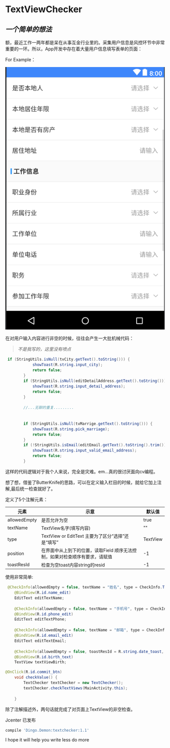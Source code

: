 # TextViewChecker

## _一个简单的想法_

额，最近工作一两年都是呆在从事互金行业里的。采集用户信息是风控环节中非常重要的一环。所以，App开发中存在着大量用户信息填写表单的页面：

For Example：

![](https://github.com/DingoDemon/AndroidNotes/blob/master/LinkPics/view.png?raw=true)



在对用户输入内容进行非空的时候，往往会产生一大批机械代码：


> *不是我写的，这里没有喷点*

```java
 if (StringUtils.isNull(tvCity.getText().toString())) {
            showToast(R.string.input_city);
            return false;
        }
        if (StringUtils.isNull(editDetailAddress.getText().toString())){
            showToast(R.string.input_detail_address);
            return false;
        }
        
        //...无聊的重复.........
        
   
        if (StringUtils.isNull(tvMarrige.getText().toString())) {
            showToast(R.string.pick_marriage);
            return false;
        }
        if (!StringUtils.isEmail(editEmail.getText().toString().trim()){
            showToast(R.string.input_valid_email_address);
            return false;
        }
```

这样的代码逻辑对于我个人来说，完全是灾难。em...真的很讨厌面向cv编程。

想了想，借鉴了ButterKnife的思路，可以在定义输入栏目的时候，就给它加上注解,最后统一检查就好了。


定义了5个注解元素：

 元素 | 示意 | 默认值
| ------------ | ------------ | --------- |
| allowedEmpty|是否允许为空| true |
| textName | TextView名字(填写内容) | ""  |
| type  | TextView or EditText 主要为了区分“选择”还是“填写”| TextView |
| position | 在界面中从上到下的位置，读取Field 顺序无法控制，如果对检查顺序有要求，请赋值| -1 |
| toastResId | 检查为空toast内容string的resid | -1 |

使用非常简单:

```java
 @CheckInfo(allowedEmpty = false, textName = "姓名", type = CheckInfo.Type.EditTextView, position = 1)
    @BindView(R.id.name_edit)
    EditText editTextName;

    @CheckInfo(allowedEmpty = false, textName = "手机号", type = CheckInfo.Type.EditTextView, position = 2)
    @BindView(R.id.phone_edit)
    EditText editTextPhone;

    @CheckInfo(allowedEmpty = false, textName = "邮箱", type = CheckInfo.Type.EditTextView, position = 3)
    @BindView(R.id.email_edit)
    EditText editTextEmail;

    @CheckInfo(allowedEmpty = false, toastResId = R.string.date_toast, type = CheckInfo.Type.TextView, position = 4)
    @BindView(R.id.birth_text)
    TextView textViewBirth;
```

```java
@OnClick(R.id.commit_btn)
    void checkValue() {
        TextChecker textChecker = new TextChecker();
        textChecker.checkTextViews(MainActivity.this);

    }
```    

除了注解描述外，两句话就完成了对页面上TextView的非空检查。

Jcenter 已发布

```Groovy
compile 'Dingo.Demon:textchecker:1.1'
```

I hope it will help you write less do more

